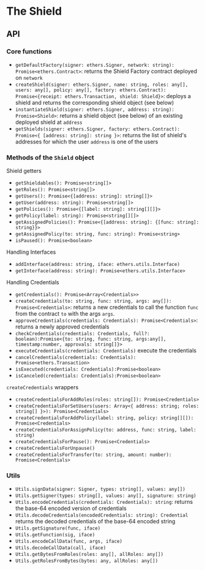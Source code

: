 # The Shield

## API

### Core functions

-   `getDefaultFactory(signer: ethers.Signer, network: string): Promise<ethers.Contract>`: returns the Shield Factory contract deployed on `network`
-   `createShield(signer: ethers.Signer, name: string, roles: any[], users: any[], policy: any[], factory: ethers.Contract): Promise<{receipt: ethers.Transaction, shield: Shield}>`: deploys a shield and returns the corresponding shield object (see below)
-   `instantiateShield(signer: ethers.Signer, address: string): Promise<Shield>`: returns a shield object (see below) of an existing deployed shield at `address`
-   `getShields(signer: ethers.Signer, factory: ethers.Contract): Promise<{ [address: string]: string }>`: returns the list of shield's addresses for which the user `address` is one of the users

### Methods of the `Shield` object

Shield getters

-   `getShieldables(): Promise<string[]>`
-   `getRoles(): Promise<string[]>`
-   `getUsers(): Promise<{[address: string]: string[]}>`
-   `getUser(address: string): Promise<string[]>`
-   `getPolicies(): Promise<{[label: string]: string[][]}>`
-   `getPolicy(label: string): Promise<string[][]>`
-   `getAssignedPolicies(): Promise<{[address: string]: {[func: string]: string}}>`
-   `getAssignedPolicy(to: string, func: string): Promise<string>`
-   `isPaused(): Promise<boolean>`

Handling Interfaces

-   `addInterface(address: string, iface: ethers.utils.Interface)`
-   `getInterface(address: string): Promise<ethers.utils.Interface>`

Handling Credentials

-   `getCredentials(): Promise<Array<Credentials>>`
-   `createCredentials(to: string, func: string, args: any[]): Promise<Credentials>`: returns a new credentials to call the function `func` from the contract `to` with the args `args`.
-   `approveCredentials(credentials: Credentials): Promise<Credentials>`: returns a newly approved credentials
-   `checkCredentials(credentials: Credentials, full?: boolean):Promise<{to: string, func: string, args:any[], timestamp:number, approvals: string[]}>`
-   `executeCredentials(credentials: Credentials)` execute the credentials
-   `cancelCredentials(credentials: Credentials): Promise<ethers.Transaction>`
-   `isExecuted(credentials: Credentials):Promise<boolean>`
-   `isCanceled(credentials: Credentials):Promise<boolean>`

`createCredentials` wrappers

-   `createCredentialsForAddRoles(roles: string[]): Promise<Credentials>`
-   `createCredentialsForSetUsers(users: Array<{ address: string; roles: string[] }>): Promise<Credentials>`
-   `createCredentialsForAddPolicy(label: string, policy: string[][]): Promise<Credentials>`
-   `createCredentialsForAssignPolicy(to: address, func: string, label: string)`
-   `createCredentialsForPause(): Promise<Credentials>`
-   `createCredentialsForUnpause()`
-   `createCredentialsForTransfer(to: string, amount: number): Promise<Credentials>`

### Utils

-   `Utils.signData(signer: Signer, types: string[], values: any[])`
-   `Utils.getSigner(types: string[], values: any[], signature: string)`
-   `Utils.encodeCredentials(credentials: Credentials): string`: returns the base-64 encoded version of credentials
-   `Utils.decodeCredentials(encodedCredentials: string): Credential` returns the decoded credentials of the base-64 encoded string
-   `Utils.getSignature(func, iface)`
-   `Utils.getFunction(sig, iface)`
-   `Utils.encodeCallData(func, args, iface)`
-   `Utils.decodeCallData(call, iface)`
-   `Utils.getBytesFromRoles(roles: any[], allRoles: any[])`
-   `Utils.getRolesFromBytes(bytes: any, allRoles: any[])`
